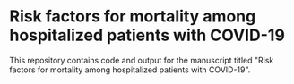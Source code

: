 #  Risk factors for mortality among hospitalized patients with COVID-19
This repository contains code and output for the manuscript titled "Risk factors for mortality among hospitalized patients with COVID-19". 